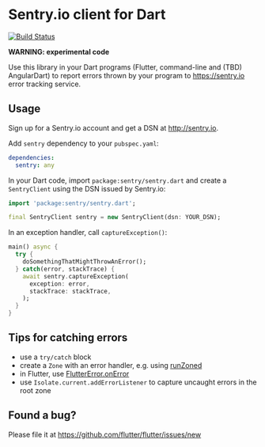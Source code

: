 # Sentry.io client for Dart

[![Build Status](https://travis-ci.org/flutter/sentry.svg?branch=master)](https://travis-ci.org/flutter/sentry)

**WARNING: experimental code**

Use this library in your Dart programs (Flutter, command-line and (TBD) AngularDart) to report errors thrown by your
program to https://sentry.io error tracking service.

## Usage

Sign up for a Sentry.io account and get a DSN at http://sentry.io.

Add `sentry` dependency to your `pubspec.yaml`:

```yaml
dependencies:
  sentry: any
```

In your Dart code, import `package:sentry/sentry.dart` and create a `SentryClient` using the DSN issued by Sentry.io:

```dart
import 'package:sentry/sentry.dart';

final SentryClient sentry = new SentryClient(dsn: YOUR_DSN);
```

In an exception handler, call `captureException()`:

```dart
main() async {
  try {
    doSomethingThatMightThrowAnError();
  } catch(error, stackTrace) {
    await sentry.captureException(
      exception: error,
      stackTrace: stackTrace,
    );
  }
}
```

## Tips for catching errors

- use a `try/catch` block
- create a `Zone` with an error handler, e.g. using [runZoned][run_zoned]
- in Flutter, use [FlutterError.onError][flutter_error]
- use `Isolate.current.addErrorListener` to capture uncaught errors in the root zone

[run_zoned]: https://api.dartlang.org/stable/1.24.1/dart-async/runZoned.html
[flutter_error]: https://docs.flutter.io/flutter/foundation/FlutterError/onError.html

## Found a bug?

Please file it at https://github.com/flutter/flutter/issues/new

